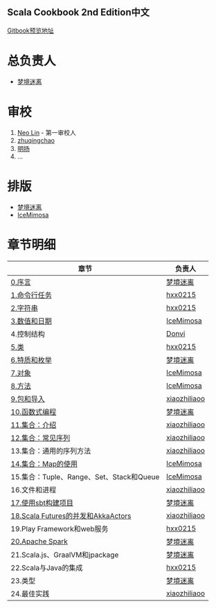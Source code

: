 Scala Cookbook 2nd Edition中文
---

[Gitbook预览地址](https://bitlap.gitbook.io/scalacookbook2/IUm1FxUIEGiFf76fby9v/)

# 总负责人
 
- [梦境迷离](https://github.com/jxnu-liguobin)

# 审校

1. [Neo Lin](https://github.com/neomaclin) - 第一审校人
2. [zhuqingchao](https://github.com/zhuqingchao)
3. [明扬](https://github.com/mingyang91)
4. ...

# 排版

- [梦境迷离](https://github.com/jxnu-liguobin)
- [IceMimosa](https://github.com/IceMimosa)

# 章节明细

| 章节                                                                         | 负责人                                             |
|----------------------------------------------------------------------------|-------------------------------------------------|
| [0.序言](0.序言.md)                                                            | [梦境迷离](https://github.com/jxnu-liguobin)        |
| [1.命令行任务](./1.命令行任务.md)                                                    | [hxx0215](https://github.com/hxx0215)           |
| [2.字符串](./2.字符串.md)                                                        | [hxx0215](https://github.com/hxx0215)           |
| [3.数值和日期](./3.数值和日期.md)                                                    | [IceMimosa](https://github.com/IceMimosa)       |
| 4.控制结构                                                                     | [Donvi](https://github.com/Donvi)               |
| [5.类](./5.类.md)                                                            | [hxx0215](https://github.com/hxx0215)           |
| [6.特质和枚举](./6.特质和枚举.md)                                                    | [梦境迷离](https://github.com/jxnu-liguobin)        |
| [7.对象](./7.对象.md)                                                          | [IceMimosa](https://github.com/IceMimosa)       |
| [8.方法](./8.方法.md)                                                          | [IceMimosa](https://github.com/IceMimosa)       |
| [9.包和导入](./9.包和导入.md)                                                      | [xiaozhiliaoo](https://github.com/xiaozhiliaoo) |
| [10.函数式编程](./10.函数式编程.md)                                                  | [梦境迷离](https://github.com/jxnu-liguobin)        |
| [11.集合：介绍](./11.集合：介绍.md)                                                  | [xiaozhiliaoo](https://github.com/xiaozhiliaoo) |
| [12.集合：常见序列](./12.集合：常见序列类.md)                                             | [xiaozhiliaoo](https://github.com/xiaozhiliaoo) |
| 13.集合：通用的序列方法                                                              | [xiaozhiliaoo](https://github.com/xiaozhiliaoo) |
| [14.集合：Map的使用](./14.集合：Map的使用.md)                                          | [IceMimosa](https://github.com/IceMimosa)       |
| 15.集合：Tuple、Range、Set、Stack和Queue                                          | [IceMimosa](https://github.com/IceMimosa)       |
| 16.文件和进程                                                                   | [xiaozhiliaoo](https://github.com/xiaozhiliaoo) |
| [17.使用sbt构建项目](./17.使用sbt构建项目.md)                                          | [梦境迷离](https://github.com/jxnu-liguobin)        |
| [18.Scala Futures的并发和AkkaActors](./18.Scala%20Futures和Akka%20Actors的并发.md) | [xiaozhiliaoo](https://github.com/xiaozhiliaoo) |
| 19.Play Framework和web服务                                                    | [hxx0215](https://github.com/hxx0215)           |
| [20.Apache Spark](./20.Apache%20Spark.md)                                  | [梦境迷离](https://github.com/jxnu-liguobin)        |
| 21.Scala.js、GraalVM和jpackage                                               | [梦境迷离](https://github.com/jxnu-liguobin)        |
| 22.Scala与Java的集成                                                           | [hxx0215](https://github.com/hxx0215)           |
| 23.类型                                                                      | [梦境迷离](https://github.com/jxnu-liguobin)        |
| 24.最佳实践                                                                    | [xiaozhiliaoo](https://github.com/xiaozhiliaoo) |
